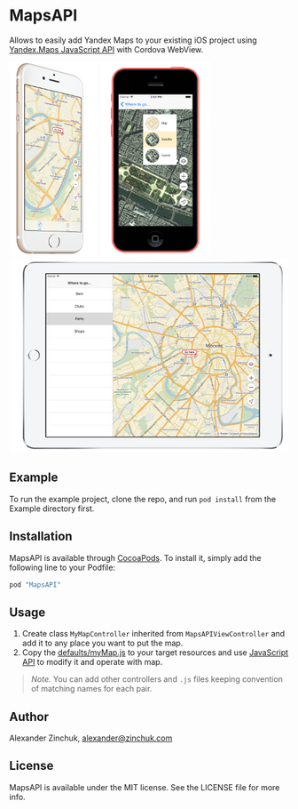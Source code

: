 # MapsAPI

Allows to easily add Yandex Maps to your existing iOS project using [Yandex.Maps JavaScript API](https://tech.yandex.com/maps/jsapi/) with Cordova WebView.

<img src="./docs/iphone5s.png" height="350" /> 
<img src="./docs/iphone5c.png" height="350" /> 
<img src="./docs/ipad.png" height="350" />

## Example

To run the example project, clone the repo, and run `pod install` from the Example directory first.

## Installation

MapsAPI is available through [CocoaPods](http://cocoapods.org). To install
it, simply add the following line to your Podfile:

```ruby
pod "MapsAPI"
```

## Usage

1. Create class `MyMapController` inherited from `MapsAPIViewController` and add it to any place you want to put the map.
2. Copy the [defaults/myMap.js](defaults/myMap.js) to your target resources and use [JavaScript API](https://tech.yandex.com/maps/jsapi/) to modify it and operate with map.

> *Note.* You can add other controllers and `.js` files keeping convention of matching names for each pair. 

## Author

Alexander Zinchuk, alexander@zinchuk.com

## License

MapsAPI is available under the MIT license. See the LICENSE file for more info.
